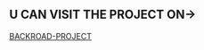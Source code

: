 <h2>U CAN VISIT THE PROJECT ON-></h2>


<a href="backroads-app-react-4c289a.netlify.app">BACKROAD-PROJECT</a>
